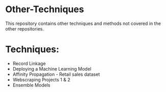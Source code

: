# Other-Techniques
This repository contains other techniques and methods not covered in the other repositories.

# Techniques:
* Record Linkage
* Deploying a Machine Learning Model
* Affinity Propagation - Retail sales dataset
* Webscraping Projects 1 & 2
* Ensemble Models
